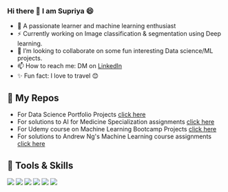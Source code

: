 ### Hi there 👋 I am Supriya :smile:


- :telescope: A passionate learner and machine learning enthusiast
- :zap: Currently working on Image classification & segmentation using Deep learning.
- :dancers: I’m looking to collaborate on some fun interesting Data science/ML projects.
- :mailbox: How to reach me: DM on [LinkedIn](https://www.linkedin.com/in/supriyasudarshan) 
- :sparkles: Fun fact: I love to travel :blush:

## :file_folder: My Repos
- For Data Science Portfolio Projects [click here](https://github.com/supria68/Data-Science-Projects)
- For solutions to AI for Medicine Specialization assignments [click here](https://github.com/supria68/AI-for-Medicine-Specialization-Coursera)
- For Udemy course on Machine Learning Bootcamp Projects [click here](https://github.com/supria68/Machine-Learning-Bootcamp-Udemy-)
- For solutions to Andrew Ng's Machine Learning course assignments [click here](https://github.com/supria68/ML-algorithms)

## :wrench: Tools & Skills

![](https://img.shields.io/badge/Code-Python-informational?style=flat&logo=python&logoColor=white&color=2bbc8a)
![](https://img.shields.io/badge/Skills-Machine_Learning-informational?style=flat&color=2bbc8a)
![](https://img.shields.io/badge/Skills-Deep_Learning-informational?style=flat&color=2bbc8a)
![](https://img.shields.io/badge/Code-Tensorflow-informational?style=flat&logo=tensorflow&logoColor=white&color=2bbc8a)
![](https://img.shields.io/badge/Code-R-informational?style=flat&logo=R&logoColor=white&color=2bbc8a)
![](https://img.shields.io/badge/Tools-MySQL-informational?style=flat&logo=MySQL&logoColor=white&color=2bbc8a)
